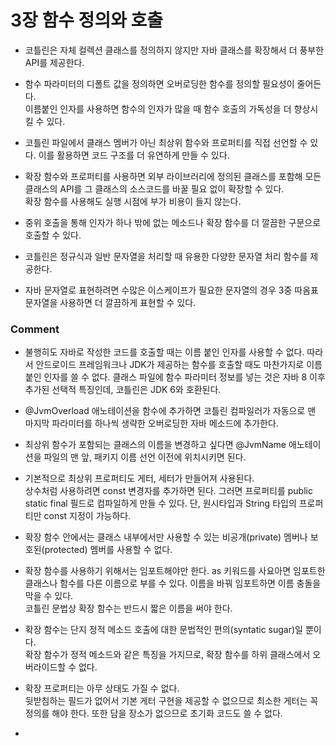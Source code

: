 # 3장 함수 정의와 호출

* 코틀린은 자체 컬렉션 클래스를 정의하지 않지만 자바 클래스를 확장해서 더 풍부한 API를 제공한다.

* 함수 파라미터의 디폴트 값을 정의하면 오버로딩한 함수를 정의할 필요성이 줄어든다.  
이름붙인 인자를 사용하면 함수의 인자가 많을 때 함수 호출의 가독성을 더 향상시킬 수 있다.  

* 코틀린 파일에서 클래스 멤버가 아닌 최상위 함수와 프로퍼티를 직접 선언할 수 있다. 이를 활용하면 코드 구조를 더 유연하게 만들 수 있다.

* 확장 함수와 프로퍼티를 사용하면 외부 라이브러리에 정의된 클래스를 포함해 모든 클래스의 API를 그 클래스의 소스코드를 바꿀 필요 없이 확장할 수 있다.  
확장 함수를 사용해도 실행 시점에 부가 비용이 들지 않는다.

* 중위 호출을 통해 인자가 하나 밖에 없는 메소드나 확장 함수를 더 깔끔한 구문으로 호출할 수 있다.

* 코틀린은 정규식과 일반 문자열을 처리할 때 유용한 다양한 문자열 처리 함수를 제공한다.

* 자바 문자열로 표현하려면 수많은 이스케이프가 필요한 문자열의 경우 3중 따옴표 문자열을 사용하면 더 깔끔하게 표현할 수 있다.

### Comment  
* 불행히도 자바로 작성한 코드를 호출할 때는 이름 붙인 인자를 사용할 수 없다. 따라서 안드로이드 프레임워크나 JDK가 제공하는 함수를 호출할 때도 마찬가지로 이름 붙인 인자를 쓸 수 없다. 클래스 파일에 함수 파라미터 정보를 넣는 것은 자바 8 이후 추가된 선택적 특징인데, 코틀린은 JDK 6와 호환된다.

* @JvmOverload 애노테이션을 함수에 추가하면 코틀린 컴파일러가 자동으로 맨 마지막 파라미터를 하나씩 생략한 오버로딩한 자바 메소드에 추가한다.

* 최상위 함수가 포함되는 클래스의 이름을 변경하고 싶다면 @JvmName 애노테이션을 파일의 맨 앞, 패키지 이름 선언 이전에 위치시키면 된다. 

* 기본적으로 최상위 프로퍼티도 게터, 세터가 만들어져 사용된다.  
상수처럼 사용하려면 const 변경자를 추가하면 된다. 그러면 프로퍼티를 public static final 필드로 컴파일하게 만들 수 있다. 단, 원시타입과 String 타입의 프로퍼티만 const 지정이 가능하다. 

* 확장 함수 안에서는 클래스 내부에서만 사용할 수 있는 비공개(private) 멤버나 보호된(protected) 멤버를 사용할 수 없다.

* 확장 함수를 사용하기 위해서는 임포트해야만 한다. as 키워드를 사요아면 임포트한 클래스나 함수를 다른 이름으로 부를 수 있다. 이름을 바꿔 임포트하면 이름 충돌을 막을 수 있다.  
코틀린 문법상 확장 함수는 반드시 짧은 이름을 써야 한다. 

* 확장 함수는 단지 정적 메소드 호출에 대한 문법적인 편의(syntatic sugar)일 뿐이다.  
확장 함수가 정적 메소드와 같은 특징을 가지므로, 확장 함수를 하위 클래스에서 오버라이드할 수 없다.

* 확장 프로퍼티는 아무 상태도 가질 수 없다.  
뒷받침하는 필드가 없어서 기본 게터 구현을 제공할 수 없으므로 최소한 게터는 꼭 정의를 해야 한다. 또한 담을 장소가 없으므로 초기화 코드도 쓸 수 없다.

* 
